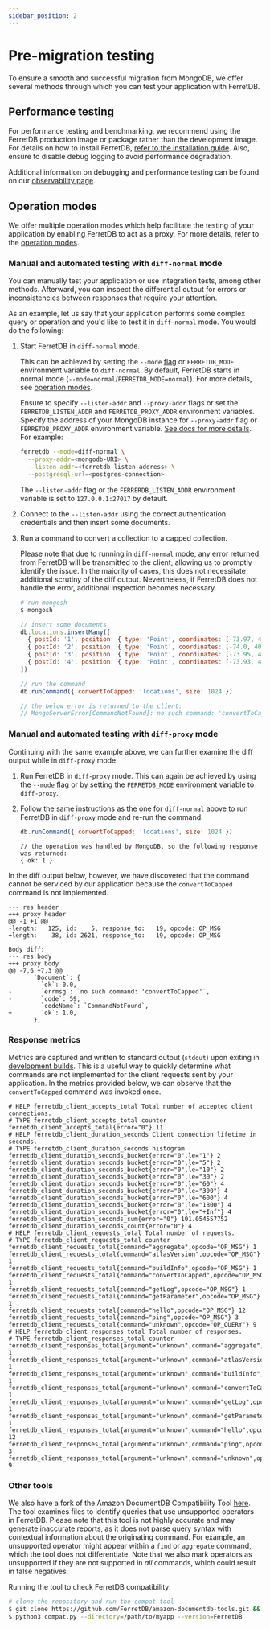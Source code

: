 ```yaml
---
sidebar_position: 2
---
```


# Pre-migration testing

To ensure a smooth and successful migration from MongoDB,
we offer several methods through which you can test your application with FerretDB.

## Performance testing

For performance testing and benchmarking, we recommend using the FerretDB production image or package rather than the development image.
For details on how to install FerretDB, [refer to the installation guide](../installation/ferretdb/docker.md).
Also, ensure to disable debug logging to avoid performance degradation.

Additional information on debugging and performance testing can be found on our [observability page](../configuration/observability.md).

## Operation modes

We offer multiple operation modes which help facilitate the testing of your application by enabling FerretDB to act as a proxy.
For more details, refer to the [operation modes](../configuration/operation-modes.md).

### Manual and automated testing with `diff-normal` mode

You can manually test your application or use integration tests, among other methods.
Afterward, you can inspect the differential output for errors or inconsistencies between responses that require your attention.

As an example, let us say that your application performs some complex query or operation and you'd like to test it in `diff-normal` mode.
You would do the following:

1. Start FerretDB in `diff-normal` mode.

   This can be achieved by setting the `--mode` [flag](../configuration/flags.md) or `FERRETDB_MODE` environment variable to `diff-normal`.
   By default, FerretDB starts in normal mode (`--mode=normal`/`FERRETDB_MODE=normal`).
   For more details, see [operation modes](../configuration/operation-modes.md).

   Ensure to specify `--listen-addr` and `--proxy-addr` flags or set the `FERRETDB_LISTEN_ADDR` and `FERRETDB_PROXY_ADDR` environment variables.
   Specify the address of your MongoDB instance for `--proxy-addr` flag or `FERRETDB_PROXY_ADDR` environment variable.
   [See docs for more details](../configuration/flags.md#interfaces). For example:

   ```sh
   ferretdb --mode=diff-normal \
     --proxy-addr=<mongodb-URI> \
     --listen-addr=<ferretdb-listen-address> \
     --postgresql-url=<postgres-connection>
   ```

   The `--listen-addr` flag or the `FERRERDB_LISTEN_ADDR` environment variable is set to `127.0.0.1:27017` by default.

2. Connect to the `--listen-addr` using the correct authentication credentials and then insert some documents.
3. Run a command to convert a collection to a capped collection.

   Please note that due to running in `diff-normal` mode, any error returned from FerretDB will be transmitted to the client, allowing us to promptly identify the issue.
   In the majority of cases, this does not necessitate additional scrutiny of the diff output.
   Nevertheless, if FerretDB does not handle the error, additional inspection becomes necessary.

   ```sh
   # run mongosh
   $ mongosh
   ```

   ```js
   // insert some documents
   db.locations.insertMany([
     { postId: '1', position: { type: 'Point', coordinates: [-73.97, 40.77] } },
     { postId: '2', position: { type: 'Point', coordinates: [-74.0, 40.75] } },
     { postId: '3', position: { type: 'Point', coordinates: [-73.95, 40.78] } },
     { postId: '4', position: { type: 'Point', coordinates: [-73.93, 40.76] } }
   ])

   // run the command
   db.runCommand({ convertToCapped: 'locations', size: 1024 })

   // the below error is returned to the client:
   // MongoServerError[CommandNotFound]: no such command: 'convertToCapped'
   ```

### Manual and automated testing with `diff-proxy` mode

Continuing with the same example above, we can further examine the diff output while in `diff-proxy` mode.

1. Run FerretDB in `diff-proxy` mode.
   This can again be achieved by using the `--mode` [flag](../configuration/flags.md) or by setting the `FERRETDB_MODE` environment variable to `diff-proxy`.
2. Follow the same instructions as the one for `diff-normal` above to run FerretDB in `diff-proxy` mode and re-run the command.

   ```js
   db.runCommand({ convertToCapped: 'locations', size: 1024 })
   ```

   ```text
   // the operation was handled by MongoDB, so the following response was returned:
   { ok: 1 }
   ```

In the diff output below, however, we have discovered that the command cannot be serviced by our application because the `convertToCapped` command is not implemented.

```text
--- res header
+++ proxy header
@@ -1 +1 @@
-length:   125, id:    5, response_to:   19, opcode: OP_MSG
+length:    38, id: 2621, response_to:   19, opcode: OP_MSG

Body diff:
--- res body
+++ proxy body
@@ -7,6 +7,3 @@
       `Document`: {
-        `ok`: 0.0,
-        `errmsg`: `no such command: 'convertToCapped'`,
-        `code`: 59,
-        `codeName`: `CommandNotFound`,
+        `ok`: 1.0,
       },
```

### Response metrics

Metrics are captured and written to standard output (`stdout`) upon exiting in [development builds](https://pkg.go.dev/github.com/FerretDB/FerretDB/v2/build/version#hdr-Development_builds).
This is a useful way to quickly determine what commands are not implemented for the client requests sent by your application.
In the metrics provided below, we can observe that the `convertToCapped` command was invoked once.

```text
# HELP ferretdb_client_accepts_total Total number of accepted client connections.
# TYPE ferretdb_client_accepts_total counter
ferretdb_client_accepts_total{error="0"} 11
# HELP ferretdb_client_duration_seconds Client connection lifetime in seconds.
# TYPE ferretdb_client_duration_seconds histogram
ferretdb_client_duration_seconds_bucket{error="0",le="1"} 2
ferretdb_client_duration_seconds_bucket{error="0",le="5"} 2
ferretdb_client_duration_seconds_bucket{error="0",le="10"} 2
ferretdb_client_duration_seconds_bucket{error="0",le="30"} 2
ferretdb_client_duration_seconds_bucket{error="0",le="60"} 4
ferretdb_client_duration_seconds_bucket{error="0",le="300"} 4
ferretdb_client_duration_seconds_bucket{error="0",le="600"} 4
ferretdb_client_duration_seconds_bucket{error="0",le="1800"} 4
ferretdb_client_duration_seconds_bucket{error="0",le="+Inf"} 4
ferretdb_client_duration_seconds_sum{error="0"} 101.054557752
ferretdb_client_duration_seconds_count{error="0"} 4
# HELP ferretdb_client_requests_total Total number of requests.
# TYPE ferretdb_client_requests_total counter
ferretdb_client_requests_total{command="aggregate",opcode="OP_MSG"} 1
ferretdb_client_requests_total{command="atlasVersion",opcode="OP_MSG"} 1
ferretdb_client_requests_total{command="buildInfo",opcode="OP_MSG"} 1
ferretdb_client_requests_total{command="convertToCapped",opcode="OP_MSG"} 1
ferretdb_client_requests_total{command="getLog",opcode="OP_MSG"} 1
ferretdb_client_requests_total{command="getParameter",opcode="OP_MSG"} 1
ferretdb_client_requests_total{command="hello",opcode="OP_MSG"} 12
ferretdb_client_requests_total{command="ping",opcode="OP_MSG"} 3
ferretdb_client_requests_total{command="unknown",opcode="OP_QUERY"} 9
# HELP ferretdb_client_responses_total Total number of responses.
# TYPE ferretdb_client_responses_total counter
ferretdb_client_responses_total{argument="unknown",command="aggregate",opcode="OP_MSG",result="ok"} 1
ferretdb_client_responses_total{argument="unknown",command="atlasVersion",opcode="OP_MSG",result="ok"} 1
ferretdb_client_responses_total{argument="unknown",command="buildInfo",opcode="OP_MSG",result="ok"} 1
ferretdb_client_responses_total{argument="unknown",command="convertToCapped",opcode="OP_MSG",result="ok"} 1
ferretdb_client_responses_total{argument="unknown",command="getLog",opcode="OP_MSG",result="ok"} 1
ferretdb_client_responses_total{argument="unknown",command="getParameter",opcode="OP_MSG",result="ok"} 1
ferretdb_client_responses_total{argument="unknown",command="hello",opcode="OP_MSG",result="ok"} 12
ferretdb_client_responses_total{argument="unknown",command="ping",opcode="OP_MSG",result="ok"} 3
ferretdb_client_responses_total{argument="unknown",command="unknown",opcode="OP_REPLY",result="ok"} 9
```

### Other tools

We also have a fork of the Amazon DocumentDB Compatibility Tool [here](https://github.com/FerretDB/amazon-documentdb-tools/tree/master/compat-tool).
The tool examines files to identify queries that use unsupported operators in FerretDB.
Please note that this tool is not highly accurate and may generate inaccurate reports, as it does not parse query syntax with contextual information about the originating command.
For example, an unsupported operator might appear within a `find` or `aggregate` command, which the tool does not differentiate.
Note that we also mark operators as unsupported if they are not supported in _all_ commands, which could result in false negatives.

Running the tool to check FerretDB compatibility:

```sh
# clone the repository and run the compat-tool
$ git clone https://github.com/FerretDB/amazon-documentdb-tools.git && cd amazon-documentdb-tools/compat-tool
$ python3 compat.py --directory=/path/to/myapp --version=FerretDB
```
